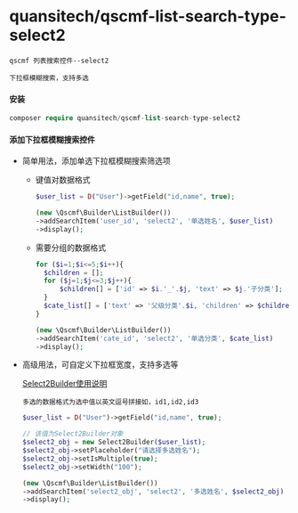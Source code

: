 # quansitech/qscmf-list-search-type-select2
```text
qscmf 列表搜索控件--select2

下拉框模糊搜索，支持多选
```

#### 安装

```php
composer require quansitech/qscmf-list-search-type-select2
```

#### 添加下拉框模糊搜索控件

+ 简单用法，添加单选下拉框模糊搜索筛选项
  + 键值对数据格式 
     ```php
    $user_list = D("User")->getField("id,name", true);
    
    (new \Qscmf\Builder\ListBuilder())
    ->addSearchItem('user_id', 'select2', '单选姓名', $user_list)
    ->display();
    
    ```
  
  + 需要分组的数据格式
    ```php
    for ($i=1;$i<=5;$i++){
      $children = [];
      for ($j=1;$j<=3;$j++){
          $children[] = ['id' => $i.'_'.$j, 'text' => $j.'子分类'];
      }
      $cate_list[] = ['text' => '父级分类'.$i, 'children' => $children];
    }
    
    (new \Qscmf\Builder\ListBuilder())
    ->addSearchItem('cate_id', 'select2', '单选分类', $cate_list)
    ->display();
    
    ```
  

+ 高级用法，可自定义下拉框宽度，支持多选等
  
  [Select2Builder使用说明](https://github.com/quansitech/qscmf-list-search-type-select2/blob/master/Select2Builder.md)
  
  ```text
  多选的数据格式为选中值以英文逗号拼接如，id1,id2,id3
  ```
    
  ```php
  $user_list = D("User")->getField("id,name", true);
  
  // 该值为Select2Builder对象 
  $select2_obj = new Select2Builder($user_list);
  $select2_obj->setPlaceholder("请选择多选姓名");
  $select2_obj->setIsMultiple(true);
  $select2_obj->setWidth("100");
  
  (new \Qscmf\Builder\ListBuilder())
  ->addSearchItem('select2_obj', 'select2', '多选姓名', $select2_obj)
  ->display();  
  ```  

